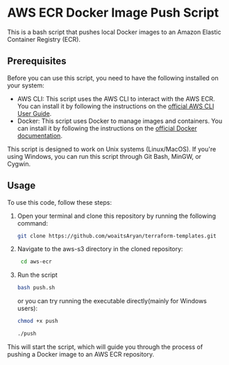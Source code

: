# AWS ECR Docker Image Push Script

This is a bash script that pushes local Docker images to an Amazon Elastic Container Registry (ECR).

## Prerequisites

Before you can use this script, you need to have the following installed on your system:

- AWS CLI: This script uses the AWS CLI to interact with the AWS ECR. You can install it by following the instructions on the [official AWS CLI User Guide](https://docs.aws.amazon.com/cli/latest/userguide/cli-configure-quickstart.html).
- Docker: This script uses Docker to manage images and containers. You can install it by following the instructions on the [official Docker documentation](https://docs.docker.com/get-docker/).

This script is designed to work on Unix systems (Linux/MacOS). If you're using Windows, you can run this script through Git Bash, MinGW, or Cygwin.

## Usage

To use this code, follow these steps:

1. Open your terminal and clone this repository by running the following command:

    ```bash
    git clone https://github.com/woaitsAryan/terraform-templates.git
    ```
2. Navigate to the aws-s3 directory in the cloned repository:
    
    ```bash
     cd aws-ecr
    ```
3. Run the script
    ```bash
    bash push.sh
    ```
    or you can try running the executable directly(mainly for Windows users):
    
    ```bash
    chmod +x push

    ./push
    ```

This will start the script, which will guide you through the process of pushing a Docker image to an AWS ECR repository.